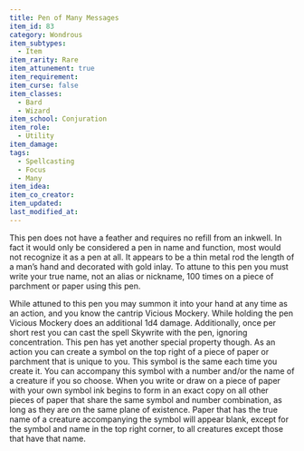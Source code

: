 ```yaml
---
title: Pen of Many Messages
item_id: 83
category: Wondrous
item_subtypes:
  - Item
item_rarity: Rare
item_attunement: true
item_requirement:
item_curse: false
item_classes:
  - Bard
  - Wizard
item_school: Conjuration
item_role:
  - Utility
item_damage:
tags:
  - Spellcasting
  - Focus
  - Many
item_idea:
item_co_creator:
item_updated:
last_modified_at:
---
```


This pen does not have a feather and requires no refill from an inkwell. In fact it would only be considered a pen in name and function, most would not recognize it as a pen at all. It appears to be a thin metal rod the length of a man’s hand and decorated with gold inlay. To attune to this pen you must write your true name, not an alias or nickname, 100 times on a piece of parchment or paper using this pen.

While attuned to this pen you may summon it into your hand at any time as an action, and you know the cantrip <magic-spell>Vicious Mockery</magic-spell>. While holding the pen <magic-spell>Vicious Mockery</magic-spell> does an additional 1d4 damage.
Additionally, once per short rest you can cast the spell <magic-spell>Skywrite</magic-spell> with the pen, ignoring concentration.
This pen has yet another special property though. As an action you can create a symbol on the top right of a piece of paper or parchment that is unique to you. This symbol is the same each time you create it. You can accompany this symbol with a number and/or the name of a creature if you so choose. When you write or draw on a piece of paper with your own symbol ink begins to form in an exact copy on all other pieces of paper that share the same symbol and number combination, as long as they are on the same plane of existence.
Paper that has the true name of a creature accompanying the symbol will appear blank, except for the symbol and name in the top right corner, to all creatures except those that have that name.
